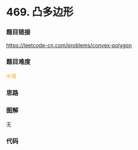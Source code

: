# 469. 凸多边形

### 题目链接

https://leetcode-cn.com/problems/convex-polygon

### 题目难度

<font color=#F0AD4E>中等</font>

### 思路



### 图解

无

### 代码

```python
```